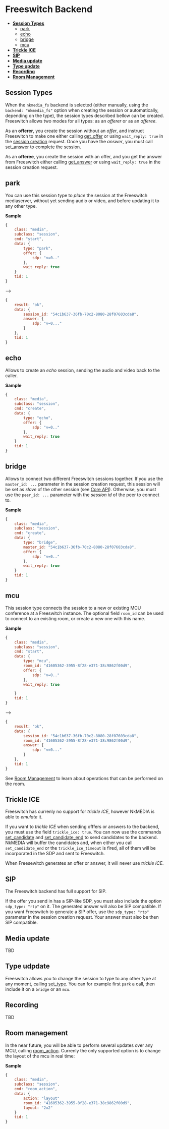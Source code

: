 # Freeswitch Backend

* [**Session Types**](#session-types)
	* [park](#park)
	* [echo](#echo)
	* [bridge](#bridge)
	* [mcu](#mcu)
* [**Trickle ICE**](#trickle-ice)
* [**SIP**](#sip)
* [**Media update**](#media-update)
* [**Type update**](#type-update)
* [**Recording**](#recording)
* [**Room Management**](#room-management)


## Session Types

When the `nkmedia_fs` backend is selected (either manually, using the `backend: "nkmedia_fs"` option when creating the session or automatically, depending on the type), the session types described bellow can be created. Freeswitch allows two modes for all types: as an _offerer_ or as an _offeree_. 

As an **offerer**, you create the session without an _offer_, and instruct Freeswitch to make one either calling [get_offer](api.md#get_offer) or using `wait_reply: true` in the [session creation](api.md#create) request. Once you have the _answer_, you must call [set_answer](api.md#set_answer) to complete the session.

As an **offeree**, you create the session with an offer, and you get the answer from Freeswitch either calling [get_answer](api.md#get_offer) or using `wait_reply: true` in the session creation request.



## park

You can use this session type to _place_ the session at the Freeswitch mediaserver, without yet sending audio or video, and before updating it to any other type.

**Sample**

```js
{
	class: "media",
	subclass: "session",
	cmd: "start",
	data: {
		type: "park",
		offer: {
			sdp: "v=0.."
		},
		wait_reply: true
	}
	tid: 1
}
```
-->
```js
{
	result: "ok",
	data: {
		session_id: "54c1b637-36fb-70c2-8080-28f07603cda8",
		answer: {
			sdp: "v=0..."
		}
	},
	tid: 1
}
```


## echo

Allows to create an _echo_ session, sending the audio and video back to the caller. 

**Sample**

```js
{
	class: "media",
	subclass: "session",
	cmd: "create",
	data: {
		type: "echo",
		offer: {
			sdp: "v=0.."
		},
		wait_reply: true
	}
	tid: 1
}
```


## bridge

Allows to connect two different Freeswitch sessions together. If you use the `master_id: ...` parameter in the session creation request, this session will be set as _slave_ of the other session (see [Core API](api.md#create)). Otherwise, you must use the `peer_id: ...` parameter with the _session id_ of the peer to connect to.

**Sample**

```js
{
	class: "media",
	subclass: "session",
	cmd: "create",
	data: {
		type: "bridge",
		master_id: "54c1b637-36fb-70c2-8080-28f07603cda8",
		offer: {
			sdp: "v=0.."
		},
		wait_reply: true
	}
	tid: 1
}
```


## mcu

This session type connects the session to a new or existing MCU conference at a Freeswitch instance.
The optional field `room_id` can be used to connect to an existing room, or create a new one with this name.

**Sample**

```js
{
	class: "media",
	subclass: "session",
	cmd: "start",
	data: {
		type: "mcu",
		room_id: "41605362-3955-8f28-e371-38c9862f00d9",
		offer: {
			sdp: "v=0.."
		},
		wait_reply: true

	}
	tid: 1
}
```
-->
```js
{
	result: "ok",
	data: {
		session_id: "54c1b637-36fb-70c2-8080-28f07603cda8",
		room_id: "41605362-3955-8f28-e371-38c9862f00d9",
		answer: {
			sdp: "v=0..."
		}
	},
	tid: 1
}
```

See [Room Management](#room-management) to learn about operations that can be performed on the room.


## Trickle ICE

Freeswitch has currenly no support for _trickle ICE_, however NkMEDIA is able to _emulate_ it. 

If you want to _trickle ICE_ when sending offfers or answers to the backend, you must use the field `trickle_ice: true`. You can now use the commands [set_candidate](api.md#set_candidate) and [set_candidate_end](api.md#set_candidate_end) to send candidates to the backend. NkMEDIA will buffer the candidates and, when either you call `set_candidate_end` or the `trickle_ice_timeout` is fired, all of them will be incorporated in the SDP and sent to Freeswitch.

When Freesewitch generates an offer or answer, it will never use _trickle ICE_.



## SIP

The Freeswitch backend has full support for SIP.

If the offer you send in has a SIP-like SDP, you must also include the option `sdp_type: "rtp"` on it. The generated answer will also be SIP compatible. If you want Freeswitch to generate a SIP offer, use the `sdp_type: "rtp"` parameter in the session creation request. Your answer must also be then SIP compatible.



## Media update

TBD


## Type udpdate 

Freeswitch allows you to change the session to type to any other type at any moment, calling [set_type](api.md#set_type).
You can for example first `park` a call, then include it on a `bridge` or an `mcu`.


## Recording

TBD



## Room management

In the near future, you will be able to perform several updates over any MCU, calling [room_action](api.md#room_action). Currenly the only supported option is to change the layout of the mcu in real time:

**Sample**

```js
{
	class: "media",
	subclass: "session",
	cmd: "room_action",
	data: {
		action: "layout"
		room_id: "41605362-3955-8f28-e371-38c9862f00d9",
		layout: "2x2"
	}
	tid: 1
}
```

